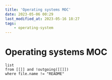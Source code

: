 ```yaml
---
title: 'Operating systems MOC'
date: 2023-05-06 00:29
last_modified_at: 2023-05-16 18:27
tags:
    - operating-system
---
```


# Operating systems MOC

```dataview
list
from [[]] and !outgoing([[]])
where file.name != "README"
```
